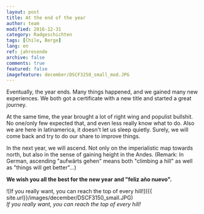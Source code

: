 ```yaml
---
layout: post
title: At the end of the year
author: team
modified: 2016-12-31
category: Radgeschichten
tags: [Chile, Berge]
lang: en
ref: jahresende
archive: false
comments: true
featured: false
imagefeature: december/DSCF3258_small_mod.JPG
---
```


Eventually, the year ends. Many things happened, and we gained many new experiences. We both got a certificate with a new title and started a great journey.

At the same time, the year brought a lot of right wing and populist bullshit. No one/only few expected that, and even less really know what to do. Also we are here in latinamerica, it doesn't let us sleep quietly. Surely, we will come back and try to do our share to improve things.

In the next year, we will ascend. Not only on the imperialistic map towards north, but also in the sense of gaining height in the Andes. (Remark: In German, ascending "aufwärts gehen" means both "climbing a hill" as well as "things will get better"...)

**We wish you all the best for the new year and "feliz año nuevo".**


![If you really want, you can reach the top of every hill!]({{ site.url}}/images/december/DSCF3150_small.JPG)  
*If you really want, you can reach the top of every hill!*
